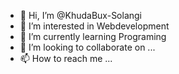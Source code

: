 - 👋 Hi, I’m @KhudaBux-Solangi
- 👀 I’m interested in Webdevelopment
- 🌱 I’m currently learning Programing
- 💞️ I’m looking to collaborate on ...
- 📫 How to reach me ...

<!---
KhudaBux-Solangi/KhudaBux-Solangi is a ✨ special ✨ repository because its `README.md` (this file) appears on your GitHub profile.
You can click the Preview link to take a look at your changes.
--->
